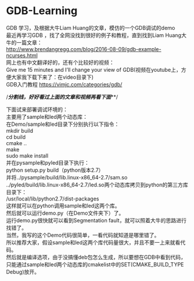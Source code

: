 # GDB-Learning   
GDB 学习，及根据大牛Liam Huang的文章，模仿的一个GDB调试的demo    
最近再学习GDB ，找了全网没找到很好的例子和教程，直到找到Liam Huang大牛的一篇文章：    
http://www.brendangregg.com/blog/2016-08-09/gdb-example-ncurses.html    
网上也有中文翻译好的，还有个比较好的视频：  
Give me 15 minutes and I’ll change your view of GDB(视频在youtube上，方便大家我下载下来了：在video目录下)   
GDB入门教程 https://vimjc.com/categories/gdb/


/*******分割线，好好看过上面的文章和视频再看下面*********/  

下面试来部署调试环境的：  
主要用了sample和led两个动态库：  
在Demo/sample和led目录下分别执行以下指令：   
mkdir build    
cd build    
cmake ..    
make            
sudo make install    
并在pysample和pyled目录下执行：    
python setup.py build（python版本2.7）    
并将../pysample/build/lib.linux-x86_64-2.7/sam.so    
../pyled/build/lib.linux-x86_64-2.7/led.so两个动态库拷贝到python的第三方库目录下：    
/usr/local/lib/python2.7/dist-packages    
这样就可以在python调用sample和led这两个库。    
然后就可以运行demo.py（在Demo文件夹下）了。    
运行demo.py很快就可以看到Segmentation fault，就可以照着大牛的思路进行找错了。    
当然，我写的这个Demo代码很简单，一看代码就知道是哪里错了。    
所以推荐大家，假设sample和led这两个库代码量很大，并且不要一上来就看代码。    
然后就是编译选项，由于没搞懂deb包怎么生成，所以要想在GDB中看到代码，    
只能通过sample和led两个动态库的cmakelist中的SET(CMAKE_BUILD_TYPE Debug)放开。    
